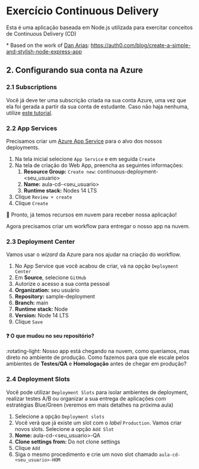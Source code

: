# Exercício Continuous Delivery

Esta é uma aplicação baseada em Node.js utilizada para exercitar conceitos de Continuous Delivery (CD)

\* Based on the work of [Dan Arias](https://twitter.com/getDanArias): <https://auth0.com/blog/create-a-simple-and-stylish-node-express-app>

## 2. Configurando sua conta na Azure

### 2.1 Subscriptions

Você já deve ter uma subscrição criada na sua conta Azure, uma vez que ela foi gerada a partir da sua conta de estudante. Caso não haja nenhuma, utilize [este tutorial](https://docs.microsoft.com/en-us/azure/cost-management-billing/manage/create-subscription).

### 2.2 App Services

Precisamos criar um [Azure App Service](https://docs.microsoft.com/azure/app-service/app-service-plan-manage#create-an-app-service-plan) para o alvo dos nossos deployments.

1. Na tela inicial selecione `App Service` e em seguida `Create`
2. Na tela de criação do Web App, preencha as seguintes informações:
   1. **Resource Group:** `Create new`: continuous-deployment-<seu_usuario>
   2. **Name:** aula-cd-<seu_usuario>
   3. **Runtime stack:** Nodes 14 LTS
3. Clique `Review + create`
4. Clique `Create`

:tada: Pronto, já temos recursos em nuvem para receber nossa aplicação!

Agora precisamos criar um workflow para entregar o nosso app na nuvem. 

### 2.3 Deployment Center

Vamos usar o _wizard_ da Azure para nos ajudar na criação do workflow.

1. No App Service que você acabou de criar, vá na opção `Deployment Center`
2. Em **Source**, selecione `GitHub`
3. Autorize o acesso a sua conta pessoal
4. **Organization:** seu usuário
5. **Repository:** sample-deployment
6. **Branch:** main
7. **Runtime stack:** Node
8. **Version:** Node 14 LTS
9. Clique `Save`

#### :question: O que mudou no seu repositório?

:rotating-light: Nosso app está chegando na nuvem, como queríamos, mas direto no ambiente de produção. Como fazemos para que ele escale pelos ambientes de **Testes/QA** e **Homologação** antes de chegar em produção?

### 2.4 Deployment Slots

Você pode utilizar `Deployment Slots` para isolar ambientes de deployment, realizar testes A/B ou organizar a sua entrega de aplicações com estratégias Blue/Green (veremos em mais detalhes na próxima aula)

1. Selecione a opção `Deployment slots`
2. Você verá que já existe um slot com o *label* `Production`. Vamos criar novos slots. Selecione a opção `Add Slot`
3. **Nome:** aula-cd-<seu_usuario>-QA
4. **Clone settings from:** Do not clone settings
5. Clique `Add`
6. Siga o mesmo procedimento e crie um novo slot chamado `aula-cd-<seu_usuario>-HOM`
